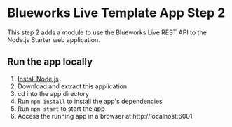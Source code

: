 # Blueworks Live Template App Step 2

This step 2 adds a module to use the Blueworks Live REST API to the Node.js Starter web application.

## Run the app locally

1. [Install Node.js]
2. Download and extract this application
3. cd into the app directory
4. Run `npm install` to install the app's dependencies
5. Run `npm start` to start the app
6. Access the running app in a browser at http://localhost:6001

[Install Node.js]: https://nodejs.org/en/download/
